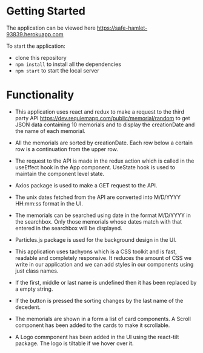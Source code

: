 # Getting Started #

The application can be viewed here  https://safe-hamlet-93839.herokuapp.com

To start the application:

- clone this repository
- `npm install` to install all the dependencies
- `npm start` to start the local server

# Functionality #

- This application uses react and redux to make a request to the third party API  https://dev.requiemapp.com/public/memorial/random to get JSON data containing 10 memorials and to display the creationDate and the name of each memorial.

- All the memorials are sorted by creationDate. Each row below a certain row is a continuation from the upper row.

- The request to the API is made in the redux action which is called in the useEffect hook in the App component. UseState hook is used to maintain the component level state.

- Axios package is used to make a GET request to the API. 

- The unix dates fetched from the API are converted into M/D/YYYY HH:mm:ss format in the UI.

- The memorials can be searched using date in the format M/D/YYYY in the searchbox. Only those memorials whose dates match with that entered in the searchbox will be displayed.

- Particles.js package is used for the background design in the UI.

- This application uses tachyons which is a CSS toolkit and is fast, readable and completely responsive. It reduces the amount of CSS we write in our application and we can add styles in our components using just class names.

- If the first, middle or last name is undefined then it has been replaced by a empty string.

- If the button is pressed the sorting changes by the last name of the decedent.

- The memorials are shown in a form a list of card components. A Scroll component has been added to the cards to make it scrollable.

- A Logo commponent has been added in the UI using the react-tilt package. The logo is tiltable if we hover over it.
